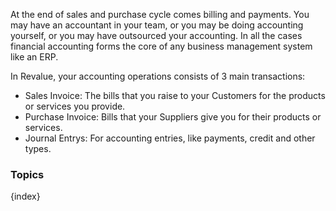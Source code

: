 At the end of sales and purchase cycle comes billing and payments. You may have
an accountant in your team, or you may be doing accounting yourself, or you may
have outsourced your accounting. In all the cases financial accounting forms the core of any business management system like an ERP.

In Revalue, your accounting operations consists of 3 main transactions:

  * Sales Invoice: The bills that you raise to your Customers for the products or services you provide.
  * Purchase Invoice: Bills that your Suppliers give you for their products or services.
  * Journal Entrys: For accounting entries, like payments, credit and other types.

### Topics

{index}
